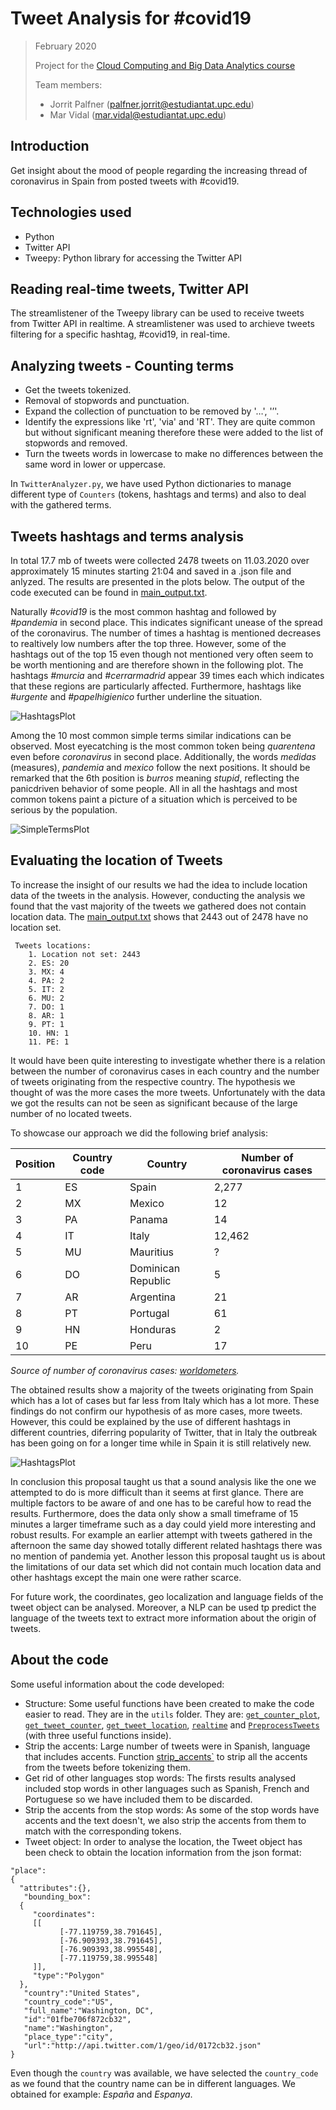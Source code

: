 # Tweet Analysis for #covid19
> February 2020
>
> Project for the [Cloud Computing and Big Data Analytics course](https://www.fib.upc.edu/en/studies/masters/master-innovation-and-research-informatics/curriculum/syllabus/CCBDA-MIRI)
> 
>Team members: 
>* Jorrit Palfner (palfner.jorrit@estudiantat.upc.edu)
>* Mar Vidal (mar.vidal@estudiantat.upc.edu)

## Introduction
Get insight about the mood of people regarding the increasing thread of coronavirus in Spain from posted tweets with #covid19.

## Technologies used

* Python
* Twitter API
* Tweepy: Python library for accessing the Twitter API

## Reading real-time tweets, Twitter API
The streamlistener of the Tweepy library can be used to receive tweets from Twitter API in realtime. A streamlistener was used to archieve tweets filtering for a specific hashtag, #covid19, in real-time.

## Analyzing tweets - Counting terms

* Get the tweets tokenized.
* Removal of stopwords and punctuation. 
* Expand the collection of punctuation to be removed by '…', '’'. 
* Identify the expressions like 'rt', 'via' and 'RT'. They are quite common but without significant meaning therefore these were added to the list of stopwords and removed. 
* Turn the tweets words in lowercase to make no differences between the same word in lower or uppercase. 

In `TwitterAnalyzer.py`, we have used Python dictionaries to manage different type of `Counters` (tokens, hashtags and terms) and also to deal with the gathered terms. 

## Tweets hashtags and terms analysis

In total 17.7 mb of tweets were collected 2478 tweets on 11.03.2020 over approximately 15 minutes starting 21:04 and saved in a .json file and anlyzed. The results are presented in the plots below. The output of the code executed can be found in [main_output.txt](./covid19_analysis/main_output.txt).

Naturally *#covid19* is the most common hashtag and followed by *#pandemia* in second place. This indicates significant unease of the spread of the coronavirus. The number of times a hashtag is mentioned decreases to realtively low numbers after the top three. However, some of the hashtags out of the top 15 even though not mentioned very often seem to be worth mentioning and are therefore shown in the following plot. The hashtags *#murcia* and *#cerrarmadrid* appear 39 times each which indicates that these regions are particularly affected. Furthermore, hashtags like *#urgente* and *#papelhigienico* further underline the situation.

![HashtagsPlot](./covid19_analysis/HashtagsPlot.png)

Among the 10 most common simple terms similar indications can be observed. Most eyecatching is the most common token being *quarentena* even before *coronavirus* in second place. Additionally, the words *medidas* (measures), *pandemia* and *mexico* follow the next positions. It should be remarked that the 6th position is *burros* meaning *stupid*, reflecting the panicdriven behavior of some people.
All in all the hashtags and most common tokens paint a picture of a situation which is perceived to be serious by the population.

![SimpleTermsPlot](./covid19_analysis/SimpleTermsPlot.png)

## Evaluating the location of Tweets


To increase the insight of our results we had the idea to include location data of the tweets in the analysis. However, conducting the analysis we found that the vast majority of the tweets we gathered does not contain location data. The [main_output.txt](./Task34/main_output.txt) shows that 2443 out of 2478 have no location set.

```
 Tweets locations:
	1. Location not set: 2443
	2. ES: 20
	3. MX: 4
	4. PA: 2
	5. IT: 2
	6. MU: 2
	7. DO: 1
	8. AR: 1
	9. PT: 1
	10. HN: 1
	11. PE: 1
```

It would have been quite interesting to investigate whether there is a relation between the number of coronavirus cases in each country and the number of tweets originating from the respective country. The hypothesis we thought of was the more cases the more tweets. Unfortunately with the data we got the results can not be seen as significant because of the large number of no located tweets.

To showcase our approach we did the following brief analysis:

Position | Country code | Country | Number of coronavirus cases
------------ | ------------- | ------------- | ------------ 
1 | ES | Spain | 2,277
2 | MX | Mexico | 12
3 | PA | Panama | 14
4 | IT | Italy | 12,462
5 | MU | Mauritius | ?
6 | DO | Dominican Republic | 5
7 | AR | Argentina | 21
8 | PT | Portugal | 61
9 | HN | Honduras | 2
10 | PE | Peru |17

*Source of number of coronavirus cases: [worldometers](https://www.worldometers.info/coronavirus/#countries).*

The obtained results show a majority of the tweets originating from Spain which has a lot of cases but far less from Italy which has a lot more. These findings do not confirm our hypothesis of as more cases, more tweets. However, this could be explained by the use of different hashtags in different countries, diferring popularity of Twitter, that in Italy the outbreak has been going on for a longer time while in Spain it is still relatively new.



![HashtagsPlot](./covid19_analysis/LocationsPlot.png)

In conclusion this proposal taught us that a sound analysis like the one we attempted to do is more difficult than it seems at first glance. There are multiple factors to be aware of and one has to be careful how to read the results. Furthermore, does the data only show a small timeframe of 15 minutes a larger timeframe such as a day could yield more interesting and robust results. For example an earlier attempt with tweets gathered in the afternoon the same day showed totally different related hashtags there was no mention of pandemia yet. Another lesson this proposal taught us is about the limitations of our data set which did not contain much location data and other hashtags except the main one were rather scarce.

For future work, the coordinates, geo localization and language fields of the tweet object can be analysed. Moreover, a NLP can be used tp predict the language of the tweets text to extract more information about the origin of tweets.

## About the code

Some useful information about the code developed:

* Structure: Some useful functions have  been created to make the code easier to read. They are in the `utils` folder. They are:
[`get_counter_plot`](./covid19_analysis/utils/get_counter_plot.py), [`get_tweet_counter`](./covid19_analysis/utils/get_tweet_counters.py), [`get_tweet_location`](./covid19_analysis/utils/get_tweet_location.py), [`realtime`](./covid19_analysis/utils/realtime.py) and [`PreprocessTweets`](./covid19_analysis/utils/PreprocessTweets.py) (with three useful functions inside).
* Strip the accents: Large number of tweets were in Spanish, language that includes accents. Function [strip_accents`](./covid19_analysis/utils/PreprocessTweets.py) to strip all the accents from the tweets before tokenizing them.
* Get rid of other languages stop words: The firsts results analysed included stop words in other languages such as Spanish, French and Portuguese so we have included them to be discarded.
* Strip the accents from the stop words: As some of the stop words have accents and the text doesn't, we also strip the accents from them to match with the corresponding tokens. 
* Tweet object: In order to analyse the location, the Tweet object has been check to obtain the location information from the json format:
```
"place":
{
  "attributes":{},
   "bounding_box":
  {
     "coordinates":
     [[
           [-77.119759,38.791645],
           [-76.909393,38.791645],
           [-76.909393,38.995548],
           [-77.119759,38.995548]
     ]],
     "type":"Polygon"
  },
   "country":"United States",
   "country_code":"US",
   "full_name":"Washington, DC",
   "id":"01fbe706f872cb32",
   "name":"Washington",
   "place_type":"city",
   "url":"http://api.twitter.com/1/geo/id/0172cb32.json"
}
```

Even though the `country` was available, we have selected the `country_code` as we found that the country name can be in different languages. We obtained for example: *España* and *Espanya*.
